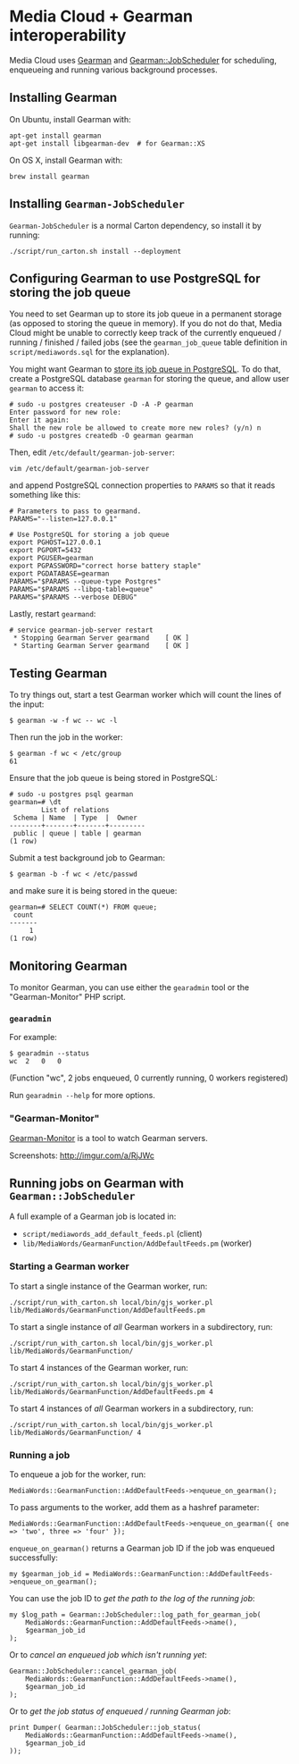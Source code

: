 # Media Cloud + Gearman interoperability

Media Cloud uses [Gearman](http://gearman.org/) and
[Gearman::JobScheduler](https://github.com/pypt/p5-Gearman-JobScheduler) for
scheduling, enqueueing and running various background processes.


## Installing Gearman

On Ubuntu, install Gearman with:

    apt-get install gearman
    apt-get install libgearman-dev  # for Gearman::XS

On OS X, install Gearman with:

    brew install gearman


## Installing `Gearman-JobScheduler`

`Gearman-JobScheduler` is a normal Carton dependency, so install it by running:

    ./script/run_carton.sh install --deployment


## Configuring Gearman to use PostgreSQL for storing the job queue

You need to set Gearman up to store its job queue in a permanent storage (as
opposed to storing the queue in memory). If you do not do that, Media Cloud
might be unable to correctly keep track of the currently enqueued / running /
finished / failed jobs (see the `gearman_job_queue` table definition in
`script/mediawords.sql` for the explanation).

You might want Gearman to
[store its job queue in PostgreSQL](http://gearman.org/manual:job_server#postgresql).
To do that, create a PostgreSQL database `gearman` for storing the queue, and
allow user `gearman` to access it:

    # sudo -u postgres createuser -D -A -P gearman
    Enter password for new role: 
    Enter it again: 
    Shall the new role be allowed to create more new roles? (y/n) n
    # sudo -u postgres createdb -O gearman gearman

Then, edit `/etc/default/gearman-job-server`:

    vim /etc/default/gearman-job-server

and append PostgreSQL connection properties to `PARAMS` so that it reads
something like this:

    # Parameters to pass to gearmand.
    PARAMS="--listen=127.0.0.1"

    # Use PostgreSQL for storing a job queue
    export PGHOST=127.0.0.1
    export PGPORT=5432
    export PGUSER=gearman
    export PGPASSWORD="correct horse battery staple"
    export PGDATABASE=gearman
    PARAMS="$PARAMS --queue-type Postgres"
    PARAMS="$PARAMS --libpq-table=queue"
    PARAMS="$PARAMS --verbose DEBUG"

Lastly, restart `gearmand`:

    # service gearman-job-server restart
     * Stopping Gearman Server gearmand    [ OK ] 
     * Starting Gearman Server gearmand    [ OK ] 


## Testing Gearman

To try things out, start a test Gearman worker which will count the lines of
the input:

    $ gearman -w -f wc -- wc -l

Then run the job in the worker:

    $ gearman -f wc < /etc/group
    61

Ensure that the job queue is being stored in PostgreSQL:

    # sudo -u postgres psql gearman
    gearman=# \dt
            List of relations
     Schema | Name  | Type  |  Owner  
    --------+-------+-------+---------
     public | queue | table | gearman
    (1 row)

Submit a test background job to Gearman:

    $ gearman -b -f wc < /etc/passwd

and make sure it is being stored in the queue:

    gearman=# SELECT COUNT(*) FROM queue;
     count 
    -------
         1
    (1 row)


## Monitoring Gearman

To monitor Gearman, you can use either the `gearadmin` tool or the
"Gearman-Monitor" PHP script.


### `gearadmin`

For example:

    $ gearadmin --status
    wc  2   0   0

(Function "wc", 2 jobs enqueued, 0 currently running, 0 workers registered)

Run `gearadmin --help` for more options.


### "Gearman-Monitor"

[Gearman-Monitor](https://github.com/yugene/Gearman-Monitor) is a tool to watch
Gearman servers. 

Screenshots: http://imgur.com/a/RjJWc


## Running jobs on Gearman with `Gearman::JobScheduler`

A full example of a Gearman job is located in:

* `script/mediawords_add_default_feeds.pl` (client)
* `lib/MediaWords/GearmanFunction/AddDefaultFeeds.pm` (worker)


### Starting a Gearman worker

To start a single instance of the Gearman worker, run:

    ./script/run_with_carton.sh local/bin/gjs_worker.pl lib/MediaWords/GearmanFunction/AddDefaultFeeds.pm

To start a single instance of *all* Gearman workers in a subdirectory, run:

    ./script/run_with_carton.sh local/bin/gjs_worker.pl lib/MediaWords/GearmanFunction/

To start 4 instances of the Gearman worker, run:

    ./script/run_with_carton.sh local/bin/gjs_worker.pl lib/MediaWords/GearmanFunction/AddDefaultFeeds.pm 4

To start 4 instances of *all* Gearman workers in a subdirectory, run:

    ./script/run_with_carton.sh local/bin/gjs_worker.pl lib/MediaWords/GearmanFunction/ 4


### Running a job

To enqueue a job for the worker, run:

    MediaWords::GearmanFunction::AddDefaultFeeds->enqueue_on_gearman();

To pass arguments to the worker, add them as a hashref parameter:

    MediaWords::GearmanFunction::AddDefaultFeeds->enqueue_on_gearman({ one => 'two', three => 'four' });

`enqueue_on_gearman()` returns a Gearman job ID if the job was enqueued successfully:

    my $gearman_job_id = MediaWords::GearmanFunction::AddDefaultFeeds->enqueue_on_gearman();

You can use the job ID to *get the path to the log of the running job*:

    my $log_path = Gearman::JobScheduler::log_path_for_gearman_job(
        MediaWords::GearmanFunction::AddDefaultFeeds->name(),
        $gearman_job_id
    );

Or to *cancel an enqueued job which isn't running yet*:

    Gearman::JobScheduler::cancel_gearman_job(
        MediaWords::GearmanFunction::AddDefaultFeeds->name(),
        $gearman_job_id
    );

Or to *get the job status of enqueued / running Gearman job*:

    print Dumper( Gearman::JobScheduler::job_status(
        MediaWords::GearmanFunction::AddDefaultFeeds->name(),
        $gearman_job_id
    ));
